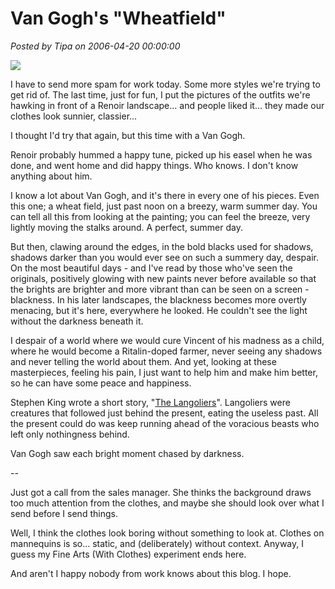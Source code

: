 # Van Gogh&#039;s &quot;Wheatfield&quot;

*Posted by Tipa on 2006-04-20 00:00:00*

![](../../../images/wheatfield.jpg)

I have to send more spam for work today. Some more styles we're trying to get rid of. The last time, just for fun, I put the pictures of the outfits we're hawking in front of a Renoir landscape... and people liked it... they made our clothes look sunnier, classier...

I thought I'd try that again, but this time with a Van Gogh.

Renoir probably hummed a happy tune, picked up his easel when he was done, and went home and did happy things. Who knows. I don't know anything about him.

I know a lot about Van Gogh, and it's there in every one of his pieces. Even this one; a wheat field, just past noon on a breezy, warm summer day. You can tell all this from looking at the painting; you can feel the breeze, very lightly moving the stalks around. A perfect, summer day.

But then, clawing around the edges, in the bold blacks used for shadows, shadows darker than you would ever see on such a summery day, despair. On the most beautiful days - and I've read by those who've seen the originals, positively glowing with new paints never before available so that the brights are brighter and more vibrant than can be seen on a screen - blackness. In his later landscapes, the blackness becomes more overtly menacing, but it's here, everywhere he looked. He couldn't see the light without the darkness beneath it.

I despair of a world where we would cure Vincent of his madness as a child, where he would become a Ritalin-doped farmer, never seeing any shadows and never telling the world about them. And yet, looking at these masterpieces, feeling his pain, I just want to help him and make him better, so he can have some peace and happiness.

Stephen King wrote a short story, "[The Langoliers](http://en.wikipedia.org/wiki/The_Langoliers)". Langoliers were creatures that followed just behind the present, eating the useless past. All the present could do was keep running ahead of the voracious beasts who left only nothingness behind.

Van Gogh saw each bright moment chased by darkness.

--

Just got a call from the sales manager. She thinks the background draws too much attention from the clothes, and maybe she should look over what I send before I send things.

Well, I think the clothes look boring without something to look at. Clothes on mannequins is so... static, and (deliberately) without context. Anyway, I guess my Fine Arts (With Clothes) experiment ends here.

And aren't I happy nobody from work knows about this blog. I hope.
